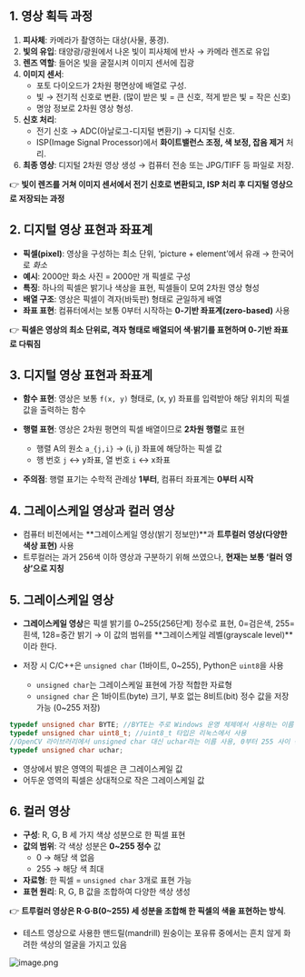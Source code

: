## 1. 영상 획득 과정

1. **피사체**: 카메라가 촬영하는 대상(사물, 풍경).
2. **빛의 유입**: 태양광/광원에서 나온 빛이 피사체에 반사 → 카메라 렌즈로 유입
3. **렌즈 역할**: 들어온 빛을 굴절시켜 이미지 센서에 집광
4. **이미지 센서**:
    - 포토 다이오드가 2차원 평면상에 배열로 구성.
    - 빛 → 전기적 신호로 변환. (많이 받은 빛 = 큰 신호, 적게 받은 빛 = 작은 신호)
    - 명암 정보로 2차원 영상 형성.
5. **신호 처리**:
    - 전기 신호 → ADC(아날로그-디지털 변환기) → 디지털 신호.
    - ISP(Image Signal Processor)에서 **화이트밸런스 조정, 색 보정, 잡음 제거** 처리.
6. **최종 영상**: 디지털 2차원 영상 생성 → 컴퓨터 전송 또는 JPG/TIFF 등 파일로 저장.

👉 **빛이 렌즈를 거쳐 이미지 센서에서 전기 신호로 변환되고, ISP 처리 후 디지털 영상으로 저장되는 과정**

## 2. 디지털 영상 표현과 좌표계

- **픽셀(pixel)**: 영상을 구성하는 최소 단위, ‘picture + element’에서 유래 → 한국어로 *화소*
- **예시**: 2000만 화소 사진 = 2000만 개 픽셀로 구성
- **특징**: 하나의 픽셀은 밝기나 색상을 표현, 픽셀들이 모여 2차원 영상 형성
- **배열 구조**: 영상은 픽셀이 격자(바둑판) 형태로 균일하게 배열
- **좌표 표현**: 컴퓨터에서는 보통 0부터 시작하는 **0-기반 좌표계(zero-based)** 사용

👉 **픽셀은 영상의 최소 단위로, 격자 형태로 배열되어 색·밝기를 표현하며 0-기반 좌표로 다뤄짐**

## 3. 디지털 영상 표현과 좌표계

- **함수 표현**: 영상은 보통 `f(x, y)` 형태로, (x, y) 좌표를 입력받아 해당 위치의 픽셀 값을 출력하는 함수

- **행렬 표현**: 영상은 2차원 평면의 픽셀 배열이므로 **2차원 행렬**로 표현
    - 행렬 A의 원소 `a_{j,i}` → (i, j) 좌표에 해당하는 픽셀 값
    - 행 번호 `j` ↔ y좌표, 열 번호 `i` ↔ x좌표
- **주의점**: 행렬 표기는 수학적 관례상 **1부터**, 컴퓨터 좌표계는 **0부터 시작**

## 4. 그레이스케일 영상과 컬러 영상

- 컴퓨터 비전에서는 **그레이스케일 영상(밝기 정보만)**과 **트루컬러 영상(다양한 색상 표현)** 사용
- 트루컬러는 과거 256색 이하 영상과 구분하기 위해 쓰였으나, **현재는 보통 ‘컬러 영상’으로 지칭**

## 5. 그레이스케일 영상

- **그레이스케일 영상**은 픽셀 밝기를 0~255(256단계) 정수로 표현, 0=검은색, 255=흰색, 128=중간 밝기 → 이 값의 범위를 **그레이스케일 레벨(grayscale level)**이라 한다.

- 저장 시 C/C++은 `unsigned char` (1바이트, 0~255), Python은 `uint8`을 사용
    - `unsigned char`는 그레이스케일 표현에 가장 적합한 자료형
    - `unsigned char` 은 1바이트(byte) 크기, 부호 없는 8비트(bit) 정수 값을 저장 가능 (0~255 저장)

```cpp
typedef unsigned char BYTE; //BYTE는 주로 Windows 운영 체제에서 사용하는 이름 재정의 방식
typedef unsigned char uint8_t; //uint8_t 타입은 리눅스에서 사용
//OpenCV 라이브러리에서 unsigned char 대신 uchar라는 이름 사용, 0부터 255 사이 정수값 표현
typedef unsigned char uchar;
```

- 영상에서 밝은 영역의 픽셀은 큰 그레이스케일 값
- 어두운 영역의 픽셀은 상대적으로 작은 그레이스케일 값

## 6. 컬러 영상

- **구성**: R, G, B 세 가지 색상 성분으로 한 픽셀 표현
- **값의 범위**: 각 색상 성분은 **0~255 정수** 값
    - 0 → 해당 색 없음
    - 255 → 해당 색 최대
- **자료형**: 한 픽셀 = `unsigned char` 3개로 표현 가능
- **표현 원리**: R, G, B 값을 조합하여 다양한 색상 생성

👉 **트루컬러 영상은 R·G·B(0~255) 세 성분을 조합해 한 픽셀의 색을 표현하는 방식**.

- 테스트 영상으로 사용한 맨드릴(mandrill) 원숭이는 포유류 중에서는 흔치 않게 화려한 색상의 얼굴을 가지고 있음

![image.png](attachment:b25195f2-d12a-4f73-a219-dd0134e77778:image.png)
